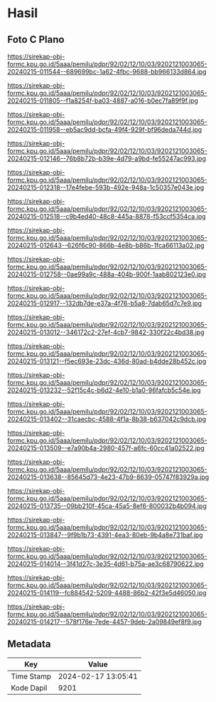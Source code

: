 # Hasil

## Foto C Plano

https://sirekap-obj-formc.kpu.go.id/5aaa/pemilu/pdpr/92/02/12/10/03/9202121003065-20240215-011544--689699bc-1a62-4fbc-9688-bb966133d864.jpg

https://sirekap-obj-formc.kpu.go.id/5aaa/pemilu/pdpr/92/02/12/10/03/9202121003065-20240215-011805--f1a8254f-ba03-4887-a016-b0ec7fa89f9f.jpg

https://sirekap-obj-formc.kpu.go.id/5aaa/pemilu/pdpr/92/02/12/10/03/9202121003065-20240215-011958--eb5ac9dd-bcfa-49f4-929f-bf96deda744d.jpg

https://sirekap-obj-formc.kpu.go.id/5aaa/pemilu/pdpr/92/02/12/10/03/9202121003065-20240215-012146--76b8b72b-b39e-4d79-a9bd-fe55247ac993.jpg

https://sirekap-obj-formc.kpu.go.id/5aaa/pemilu/pdpr/92/02/12/10/03/9202121003065-20240215-012318--17e4febe-593b-492e-948a-1c50357e043e.jpg

https://sirekap-obj-formc.kpu.go.id/5aaa/pemilu/pdpr/92/02/12/10/03/9202121003065-20240215-012518--c9b4ed40-48c8-445a-8878-f53ccf5354ca.jpg

https://sirekap-obj-formc.kpu.go.id/5aaa/pemilu/pdpr/92/02/12/10/03/9202121003065-20240215-012643--626f6c90-866b-4e8b-b86b-1fca66113a02.jpg

https://sirekap-obj-formc.kpu.go.id/5aaa/pemilu/pdpr/92/02/12/10/03/9202121003065-20240215-012758--0ae99a9c-488a-404b-900f-1aab802123e0.jpg

https://sirekap-obj-formc.kpu.go.id/5aaa/pemilu/pdpr/92/02/12/10/03/9202121003065-20240215-012917--132db7de-e37a-4f76-b5a8-7dab65d7c7e9.jpg

https://sirekap-obj-formc.kpu.go.id/5aaa/pemilu/pdpr/92/02/12/10/03/9202121003065-20240215-013012--346172c2-27ef-4cb7-9842-330f22c4bd38.jpg

https://sirekap-obj-formc.kpu.go.id/5aaa/pemilu/pdpr/92/02/12/10/03/9202121003065-20240215-013121--f5ec693e-23dc-436d-80ad-b4dde28b452c.jpg

https://sirekap-obj-formc.kpu.go.id/5aaa/pemilu/pdpr/92/02/12/10/03/9202121003065-20240215-013232--52f15c4c-b6d2-4e10-b1a0-96fafcb5c54e.jpg

https://sirekap-obj-formc.kpu.go.id/5aaa/pemilu/pdpr/92/02/12/10/03/9202121003065-20240215-013402--31caecbc-4588-4f1a-8b38-b637042c9dcb.jpg

https://sirekap-obj-formc.kpu.go.id/5aaa/pemilu/pdpr/92/02/12/10/03/9202121003065-20240215-013509--e7a90b4a-2980-457f-a6fc-60cc41a02522.jpg

https://sirekap-obj-formc.kpu.go.id/5aaa/pemilu/pdpr/92/02/12/10/03/9202121003065-20240215-013638--85645d73-4e23-47b9-8639-05747f83929a.jpg

https://sirekap-obj-formc.kpu.go.id/5aaa/pemilu/pdpr/92/02/12/10/03/9202121003065-20240215-013735--09bb210f-45ca-45a5-8ef6-800032b4b094.jpg

https://sirekap-obj-formc.kpu.go.id/5aaa/pemilu/pdpr/92/02/12/10/03/9202121003065-20240215-013847--9f9b1b73-4391-4ea3-80eb-9b4a8e731baf.jpg

https://sirekap-obj-formc.kpu.go.id/5aaa/pemilu/pdpr/92/02/12/10/03/9202121003065-20240215-014014--3f41d27c-3e35-4d61-b75a-ae3c68790622.jpg

https://sirekap-obj-formc.kpu.go.id/5aaa/pemilu/pdpr/92/02/12/10/03/9202121003065-20240215-014119--fc884542-5209-4488-86b2-42f3e5d46050.jpg

https://sirekap-obj-formc.kpu.go.id/5aaa/pemilu/pdpr/92/02/12/10/03/9202121003065-20240215-014217--578f176e-7ede-4457-9deb-2a09849ef8f9.jpg


## Metadata

| Key        | Value               |
| ---------- | ------------------- |
| Time Stamp | 2024-02-17 13:05:41 |
| Kode Dapil | 9201                |



